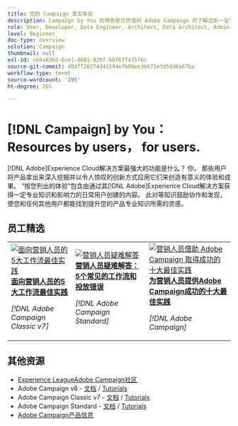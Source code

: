 ```yaml
---
title: 您的 Campaign 真实体验
description: Campaign by You 的特色是已凭借对 Adobe Campaign 的了解达到一定专业和影响力水平的普通用户创建的用户生成内容。
role: User, Developer, Data Engineer, Architect, Data Architect, Admin, Leader
level: Beginner
doc-type: overview
solution: Campaign
thumbnail: null
exl-id: cb9a03bd-8ce1-4681-929f-68f6ff435f6c
source-git-commit: d8dff20274341594e7b00ee36671e3d5dd6a67ba
workflow-type: tm+mt
source-wordcount: '195'
ht-degree: 26%

---
```


# [!DNL Campaign] by You： Resources by users， for users.

[!DNL Adobe]Experience Cloud解决方案最强大的功能是什么？ 你。 那些用户将产品拿出来深入挖掘并以令人惊叹的创新方式应用它们来创造有意义的体验和成果。 “按您列出的体验”包含由通过其[!DNL Adobe]Experience Cloud解决方案获得一定专业知识和影响力的日常用户创建的内容。 此对等知识鼓励协作和发现，使您和任何其他用户都能找到提升您的产品专业知识所需的灵感。

<div id="recs-overview-body-1"></div>
<div id="recs-overview-body-2"></div>
<div id="recs-overview-body-3"></div>
<div id="recs-overview-body-4"></div>
<div id="recs-overview-body-5"></div>
<div id="recs-overview-body-6"></div>

<div id="staff-picks-section">

## 员工精选

<table>
<tr>
  <td>
    <a href="/help/campaign/ac-v7/workflow-best-practices-for-marketers.md">
      <img alt="面向营销人员的5大工作流最佳实践" src="https://video.tv.adobe.com/v/3410837?format=jpeg" />
    </a>
    <div>
      <a href="/help/campaign/ac-v7/workflow-best-practices-for-marketers.md">
    <strong>面向营销人员的5大工作流最佳实践</strong>
    </a>
    </div>
    <p>
    <em>[!DNL Adobe Campaign Classic v7]</em>
    <p>
  </td>
  <td>
    <a href="/help/campaign/acs/troubleshooting-for-marketers.md">
      <img alt="营销人员疑难解答" src="https://cdn.experienceleague.adobe.com/thumb/docs-campaign.png" />
    </a>
    <div>
      <a href="/help/campaign/acs/troubleshooting-for-marketers.md">
    <strong>营销人员疑难解答： 5个常见的工作流和投放错误</strong>
    </a>
    </div>
    <p>
    <em>[!DNL Adobe Campaign Standard]</em>
    <p>
  </td>
  <td>
    <a href="/help/campaign/10-best-practices-for-marketers.md">
      <img alt="营销人员借助 Adobe Campaign 取得成功的十大最佳实践" src="https://cdn.experienceleague.adobe.com/thumb/docs-campaign.png" />
    </a>
    <div>
      <a href="/help/campaign/10-best-practices-for-marketers.md">
    <strong>为营销人员提供Adobe Campaign成功的十大最佳实践</strong>
    </a>
    </div>
    <p>
    <em>[!DNL Adobe Campaign]</em>
    <p>
  </td>
</tr>
</table>

</div>

## 其他资源

* [Experience LeagueAdobe Campaign社区](https://experienceleaguecommunities.adobe.com/t5/adobe-analytics/ct-p/adobe-analytics-community)
* Adobe Campaign v8 - [文档](https://experienceleague.adobe.com/docs/campaign-v8.html?lang=zh-Hans) / [Tutorials](https://experienceleague.adobe.com/docs/campaign-learn/tutorials/overview.html?lang=zh-CN)
* Adobe Campaign Classic v7 - [文档](https://experienceleague.adobe.com/docs/campaign-classic.html) / [Tutorials](https://experienceleague.adobe.com/docs/campaign-classic-learn/tutorials/overview.html?lang=zh-Hans)
* Adobe Campaign Standard - [文档](https://experienceleague.adobe.com/docs/campaign-standard.html) / [Tutorials](https://experienceleague.adobe.com/docs/campaign-standard-learn/tutorials/overview.html?lang=zh-Hans)
* [Adobe Campaign产品信息](https://business.adobe.com/products/campaign/adobe-campaign.html)
